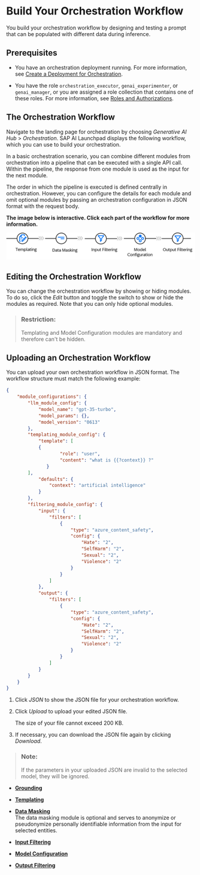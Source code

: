 <!-- loiob7dc8b48df2b4f009e9157f5448c7935 -->

# Build Your Orchestration Workflow

You build your orchestration workflow by designing and testing a prompt that can be populated with different data during inference.



## Prerequisites

-   You have an orchestration deployment running. For more information, see [Create a Deployment for Orchestration](create-a-deployment-for-orchestration-4344c5b.md).

-   You have the role `orchestration_executor`, `genai_experimenter`, or `genai_manager`, or you are assigned a role collection that contains one of these roles. For more information, see [Roles and Authorizations](security-e4cf710.md#loio4ef8499d7a4945ec854e3b4590830bcc).




<a name="loiob7dc8b48df2b4f009e9157f5448c7935__context_a51_5qc_ybc"/>

## The Orchestration Workflow

Navigate to the landing page for orchestration by choosing *Generative AI Hub* \> *Orchestration*. SAP AI Launchpad displays the following workflow, which you can use to build your orchestration.

In a basic orchestration scenario, you can combine different modules from orchestration into a pipeline that can be executed with a single API call. Within the pipeline, the response from one module is used as the input for the next module.

The order in which the pipeline is executed is defined centrally in orchestration. However, you can configure the details for each module and omit optional modules by passing an orchestration configuration in JSON format with the request body.

**The image below is interactive. Click each part of the workflow for more information.**

![](images/data_masking_1799e70.png)



<a name="loiob7dc8b48df2b4f009e9157f5448c7935__section_xjc_nzr_dcc"/>

## Editing the Orchestration Workflow

You can change the orchestration workflow by showing or hiding modules. To do so, click the *Edit* button and toggle the switch to show or hide the modules as required. Note that you can only hide optional modules.

> ### Restriction:  
> Templating and Model Configuration modules are mandatory and therefore can't be hidden.



<a name="loiob7dc8b48df2b4f009e9157f5448c7935__section_rkz_zmx_dcc"/>

## Uploading an Orchestration Workflow

You can upload your own orchestration workflow in JSON format. The workflow structure must match the following example:

```json
{
    "module_configurations": {
        "llm_module_config": {
            "model_name": "gpt-35-turbo",
            "model_params": {},
            "model_version": "0613"
        },
        "templating_module_config": {
            "template": [
			{
                    "role": "user",
                    "content": "what is {{?context}} ?"
               }
		],
            "defaults": {
                "context": "artificial intelligence"
            }
        },
        "filtering_module_config": {
            "input": {
                "filters": [
                    {
                        "type": "azure_content_safety",
                        "config": {
                            "Hate": "2",
                            "SelfHarm": "2",
                            "Sexual": "2",
                            "Violence": "2"
                        }
                    }
                ]
            },
            "output": {
                "filters": [
                    {
                        "type": "azure_content_safety",
                        "config": {
                            "Hate": "2",
                            "SelfHarm": "2",
                            "Sexual": "2",
                            "Violence": "2"
                        }
                    }
                ]
            }
        }
    }
}
```

1.  Click *JSON* to show the JSON file for your orchestration workflow.

2.  Click *Upload* to upload your edited JSON file.

    The size of your file cannot exceed 200 KB.

3.  If necessary, you can download the JSON file again by clicking *Download*.


> ### Note:  
> If the parameters in your uploaded JSON are invalid to the selected model, they will be ignored.

-   **[Grounding](grounding-2d495d3.md "")**  

-   **[Templating](templating-11d44e6.md "")**  

-   **[Data Masking](data-masking-79911bd.md "The data masking module is optional and serves to anonymize or pseudonymize personally
		identifiable information from the input for selected entities.")**  
The data masking module is optional and serves to anonymize or pseudonymize personally identifiable information from the input for selected entities.
-   **[Input Filtering](input-filtering-f5c7223.md "")**  

-   **[Model Configuration](model-configuration-be3cd61.md "")**  

-   **[Output Filtering](output-filtering-32a0e42.md "")**  


